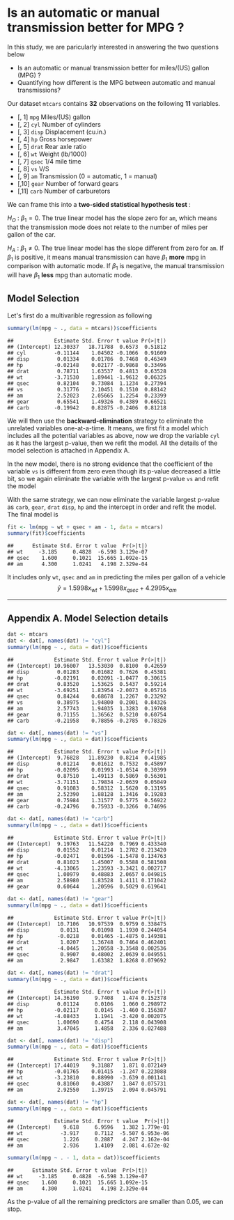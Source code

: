 Is an automatic or manual transmission better for MPG ?
========================================================

In this study, we are paricularly interested in answering the two questions below

* Is an automatic or manual transmission better for miles/(US) gallon (MPG) ?
* Quantifying how different is the MPG between automatic and manual transmissions?

Our dataset `mtcars` contains **32** observations on  the following **11** variables.
* [, 1]  `mpg`	 Miles/(US) gallon
* [, 2]	 `cyl`	 Number of cylinders
* [, 3]	 `disp`	 Displacement (cu.in.)
* [, 4]	 `hp`	 Gross horsepower
* [, 5]	 `drat`	 Rear axle ratio
* [, 6]	 `wt`	 Weight (lb/1000)
* [, 7]	 `qsec`	 1/4 mile time
* [, 8]	 `vs`	 V/S
* [, 9]	 `am`	 Transmission (0 = automatic, 1 = manual)
* [,10]	 `gear`	 Number of forward gears
* [,11]	 `carb`	 Number of carburetors

We can frame this into a **two-sided statistical hypothesis test** :

$H_O$ : $\beta_1 = 0$. The true linear model has the slope zero for `am`, which means that the transmission mode does not relate to the number of miles per gallon of the car.

$H_A$ : $\beta_1 \neq 0$. The true linear model has the slope different from zero for `am`. If $\beta_1$ is positive, it means manual transmission can have $\beta_1$ **more** mpg in comparison with automatic mode. If $\beta_1$ is negative, the manual transmission will have $\beta_1$ **less** mpg than automatic mode.


## Model Selection

Let's first do a multivarible regression as following

```r
summary(lm(mpg ~ ., data = mtcars))$coefficients
```

```
##             Estimate Std. Error t value Pr(>|t|)
## (Intercept) 12.30337   18.71788  0.6573  0.51812
## cyl         -0.11144    1.04502 -0.1066  0.91609
## disp         0.01334    0.01786  0.7468  0.46349
## hp          -0.02148    0.02177 -0.9868  0.33496
## drat         0.78711    1.63537  0.4813  0.63528
## wt          -3.71530    1.89441 -1.9612  0.06325
## qsec         0.82104    0.73084  1.1234  0.27394
## vs           0.31776    2.10451  0.1510  0.88142
## am           2.52023    2.05665  1.2254  0.23399
## gear         0.65541    1.49326  0.4389  0.66521
## carb        -0.19942    0.82875 -0.2406  0.81218
```

We will then use the **backward-elimination** strategy to eliminate the unrelated variables one-at-a-time. It means, we first fit a model which includes all the potential variables as above, now we drop the variable `cyl` as it has the largest p-value, then we refit the model. All the details of the model selection is attached in Appendix A.

In the new model, there is no strong evidence that the coefficient of the variable `vs` is different from zero even though its p-value decreased a little bit, so we again eliminate the variable with the largest p-value `vs` and refit the model

With the same strategy, we can now eliminate the variable largest p-value as `carb`, `gear`, `drat` `disp`, `hp` and the intercept in order and refit the model. The final model is

```r
fit <- lm(mpg ~ wt + qsec + am - 1, data = mtcars)
summary(fit)$coefficients
```

```
##      Estimate Std. Error t value  Pr(>|t|)
## wt     -3.185     0.4828  -6.598 3.129e-07
## qsec    1.600     0.1021  15.665 1.092e-15
## am      4.300     1.0241   4.198 2.329e-04
```

It includes only `wt`, `qsec` and `am` in predicting the miles per gallon of a vehicle
$$
\hat y = 1.5998 x_{wt} + 1.5998 x_{qsec} + 4.2995 x_{am}
$$


-----------
## Appendix A. Model Selection details

```r
dat <- mtcars
dat <- dat[, names(dat) != "cyl"]
summary(lm(mpg ~ ., data = dat))$coefficients
```

```
##             Estimate Std. Error t value Pr(>|t|)
## (Intercept) 10.96007   13.53030  0.8100  0.42659
## disp         0.01283    0.01682  0.7626  0.45381
## hp          -0.02191    0.02091 -1.0477  0.30615
## drat         0.83520    1.53625  0.5437  0.59214
## wt          -3.69251    1.83954 -2.0073  0.05716
## qsec         0.84244    0.68678  1.2267  0.23292
## vs           0.38975    1.94800  0.2001  0.84326
## am           2.57743    1.94035  1.3283  0.19768
## gear         0.71155    1.36562  0.5210  0.60754
## carb        -0.21958    0.78856 -0.2785  0.78326
```

```r
dat <- dat[, names(dat) != "vs"]
summary(lm(mpg ~ ., data = dat))$coefficients
```

```
##             Estimate Std. Error t value Pr(>|t|)
## (Intercept)  9.76828   11.89230  0.8214  0.41985
## disp         0.01214    0.01612  0.7532  0.45897
## hp          -0.02095    0.01993 -1.0514  0.30399
## drat         0.87510    1.49113  0.5869  0.56301
## wt          -3.71151    1.79834 -2.0639  0.05049
## qsec         0.91083    0.58312  1.5620  0.13195
## am           2.52390    1.88128  1.3416  0.19283
## gear         0.75984    1.31577  0.5775  0.56922
## carb        -0.24796    0.75933 -0.3266  0.74696
```

```r
dat <- dat[, names(dat) != "carb"]
summary(lm(mpg ~ ., data = dat))$coefficients
```

```
##             Estimate Std. Error t value Pr(>|t|)
## (Intercept)  9.19763   11.54220  0.7969 0.433340
## disp         0.01552    0.01214  1.2782 0.213420
## hp          -0.02471    0.01596 -1.5478 0.134763
## drat         0.81023    1.45007  0.5588 0.581508
## wt          -4.13065    1.23593 -3.3421 0.002717
## qsec         1.00979    0.48883  2.0657 0.049815
## am           2.58980    1.83528  1.4111 0.171042
## gear         0.60644    1.20596  0.5029 0.619641
```

```r
dat <- dat[, names(dat) != "gear"]
summary(lm(mpg ~ ., data = dat))$coefficients
```

```
##             Estimate Std. Error t value Pr(>|t|)
## (Intercept)  10.7106   10.97539  0.9759 0.338475
## disp          0.0131    0.01098  1.1930 0.244054
## hp           -0.0218    0.01465 -1.4875 0.149381
## drat          1.0207    1.36748  0.7464 0.462401
## wt           -4.0445    1.20558 -3.3548 0.002536
## qsec          0.9907    0.48002  2.0639 0.049551
## am            2.9847    1.63382  1.8268 0.079692
```

```r
dat <- dat[, names(dat) != "drat"]
summary(lm(mpg ~ ., data = dat))$coefficients
```

```
##             Estimate Std. Error t value Pr(>|t|)
## (Intercept) 14.36190     9.7408   1.474 0.152378
## disp         0.01124     0.0106   1.060 0.298972
## hp          -0.02117     0.0145  -1.460 0.156387
## wt          -4.08433     1.1941  -3.420 0.002075
## qsec         1.00690     0.4754   2.118 0.043908
## am           3.47045     1.4858   2.336 0.027488
```

```r
dat <- dat[, names(dat) != "disp"]
summary(lm(mpg ~ ., data = dat))$coefficients
```

```
##             Estimate Std. Error t value Pr(>|t|)
## (Intercept) 17.44019    9.31887   1.871 0.072149
## hp          -0.01765    0.01415  -1.247 0.223088
## wt          -3.23810    0.88990  -3.639 0.001141
## qsec         0.81060    0.43887   1.847 0.075731
## am           2.92550    1.39715   2.094 0.045791
```

```r
dat <- dat[, names(dat) != "hp"]
summary(lm(mpg ~ ., data = dat))$coefficients
```

```
##             Estimate Std. Error t value  Pr(>|t|)
## (Intercept)    9.618     6.9596   1.382 1.779e-01
## wt            -3.917     0.7112  -5.507 6.953e-06
## qsec           1.226     0.2887   4.247 2.162e-04
## am             2.936     1.4109   2.081 4.672e-02
```

```r
summary(lm(mpg ~ . - 1, data = dat))$coefficients
```

```
##      Estimate Std. Error t value  Pr(>|t|)
## wt     -3.185     0.4828  -6.598 3.129e-07
## qsec    1.600     0.1021  15.665 1.092e-15
## am      4.300     1.0241   4.198 2.329e-04
```

As the p-value of all the remaining predictors are smaller than $0.05$, we can stop.

